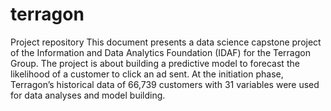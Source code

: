 # terragon
Project repository
This document presents a data science capstone project of the Information and Data Analytics Foundation (IDAF) for the Terragon Group. The project is about building a predictive model to forecast the likelihood of a customer to click an ad sent. At the initiation phase, Terragon’s historical data of 66,739 customers with 31 variables were used for data analyses and model building.
